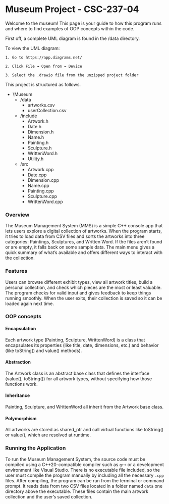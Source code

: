 # Museum Project - CSC-237-04
Welcome to the museum! This page is your guide to how this program runs and where to find examples of OOP concepts within the code.

First off, a complete UML diagram is found in the /data directory. 

To view the UML diagram:

    1. Go to https://app.diagrams.net/
    
    2. Click File → Open from → Device
   
    3. Select the .drawio file from the unzipped project folder

This project is structured as follows.

- \Museum
	- /data
		- artworks.csv
		- userCollection.csv
	- /include
		- Artwork.h
		- Date.h
		- Dimension.h
		- Name.h
		- Painting.h
		- Sculpture.h
		- WrittenWord.h
		- Utility.h
	- /src
		- Artwork.cpp
		- Date.cpp
		- Dimension.cpp
		- Name.cpp
		- Painting.cpp
		- Sculpture.cpp
		- WrittenWord.cpp

### Overview

The Museum Management System (MMS) is a simple C++ console app that lets users explore a digital collection of artworks. When the program starts, it tries to load data from CSV files and sorts the artworks into three categories: Paintings, Sculptures, and Written Word. If the files aren’t found or are empty, it falls back on some sample data. The main menu gives a quick summary of what’s available and offers different ways to interact with the collection.

### Features

Users can browse different exhibit types, view all artwork titles, build a personal collection, and check which pieces are the most or least valuable. The program checks for valid input and gives feedback to keep things running smoothly. When the user exits, their collection is saved so it can be loaded again next time. 

### OOP concepts
#### Encapsulation
Each artwork type (Painting, Sculpture, WrittenWord) is a class that encapsulates its properties (like title, date, dimensions, etc.) and behavior (like toString() and value() methods).

#### Abstraction
The Artwork class is an abstract base class that defines the interface (value(), toString()) for all artwork types, without specifying how those functions work.

#### Inheritance
Painting, Sculpture, and WrittenWord all inherit from the Artwork base class.

#### Polymorphism
All artworks are stored as shared_ptr<Artwork> and call virtual functions like toString() or value(), which are resolved at runtime.

### Running the Application
To run the Museum Management System, the source code must be compiled using a C++20-compatible compiler such as `g++` or a development environment like Visual Studio. There is no executable file included, so the user must compile the program manually by including all the necessary `.cpp` files. After compiling, the program can be run from the terminal or command prompt. It reads data from two CSV files located in a folder named `data` one directory above the executable. These files contain the main artwork collection and the user’s saved collection.
